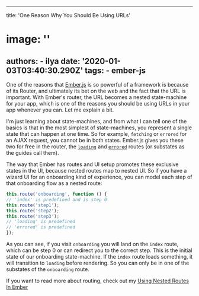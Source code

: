 ---
  title: 'One Reason Why You Should Be Using URLs'
  # image: ''
  authors:
    - ilya
  date: '2020-01-03T03:40:30.290Z'
  tags:
    - ember-js
  ---
  One of the reasons that [Ember.js](https://emberjs.com) is so powerful of a framework is because of its Router, and ultimately its bet on the web and the fact that the URL is important.
With Ember's router, the URL becomes a nested state-machine for your app, which is one of the reasons you should be using URLs in your app whenever you can. Let me explain a bit.

I'm just learning about state-machines, and from what I can tell one of the basics is that in the most simplest of state-machines, you represent a single state that can happen at one time. So for example, `fetching` or `errored` for an AJAX request, you cannot be in both states. Ember.js gives you these two for free in the router, the [`loading`](https://guides.emberjs.com/release/routing/loading-and-error-substates/#toc_loading-substates) and [`errored`](https://guides.emberjs.com/release/routing/loading-and-error-substates/#toc_error-substates) routes (or substates as the guides call them).

The way that Ember has routes and UI setup promotes these exclusive states in the UI, because nested routes map to nested UI. So if you have a wizard UI for an onboarding kind of experience, you can model each step of that onboarding flow as a nested route:

```js
this.route('onboarding', function () {
// 'index' is predefined and is step 0
this.route('step1');
this.route('step2');
this.route('step3');
// 'loading' is predefined
// 'errored' is predefined
});
```

As you can see, if you visit `onboarding` you will land on the `index` route, which can be step 0 or can redirect you to the correct step. This is the initial state of our onboarding state-machine. If the `index` route loads something, it will transition to `loading` before rendering. So you can only be in one of the substates of the `onboarding` route.

If you want to read more about routing, check out my [Using Nested Routes In Ember](https://ilyaradchenko.com/using-nested-routes-in-ember)
